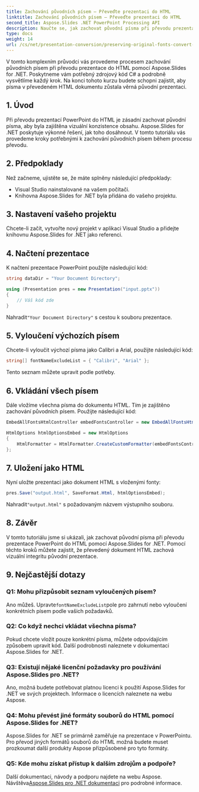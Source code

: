 ```yaml
---
title: Zachování původních písem – Převeďte prezentaci do HTML
linktitle: Zachování původních písem – Převeďte prezentaci do HTML
second_title: Aspose.Slides .NET PowerPoint Processing API
description: Naučte se, jak zachovat původní písma při převodu prezentací do HTML pomocí Aspose.Slides for .NET. Zajistěte konzistenci písma a vizuální dopad bez námahy.
type: docs
weight: 14
url: /cs/net/presentation-conversion/preserving-original-fonts-convert-presentation-to-html/
---
```


V tomto komplexním průvodci vás provedeme procesem zachování původních písem při převodu prezentace do HTML pomocí Aspose.Slides for .NET. Poskytneme vám potřebný zdrojový kód C# a podrobně vysvětlíme každý krok. Na konci tohoto kurzu budete schopni zajistit, aby písma v převedeném HTML dokumentu zůstala věrná původní prezentaci.

## 1. Úvod

Při převodu prezentací PowerPoint do HTML je zásadní zachovat původní písma, aby byla zajištěna vizuální konzistence obsahu. Aspose.Slides for .NET poskytuje výkonné řešení, jak toho dosáhnout. V tomto tutoriálu vás provedeme kroky potřebnými k zachování původních písem během procesu převodu.

## 2. Předpoklady

Než začneme, ujistěte se, že máte splněny následující předpoklady:

- Visual Studio nainstalované na vašem počítači.
- Knihovna Aspose.Slides for .NET byla přidána do vašeho projektu.

## 3. Nastavení vašeho projektu

Chcete-li začít, vytvořte nový projekt v aplikaci Visual Studio a přidejte knihovnu Aspose.Slides for .NET jako referenci.

## 4. Načtení prezentace

K načtení prezentace PowerPoint použijte následující kód:

```csharp
string dataDir = "Your Document Directory";

using (Presentation pres = new Presentation("input.pptx"))
{
    // Váš kód zde
}
```

 Nahradit`"Your Document Directory"` s cestou k souboru prezentace.

## 5. Vyloučení výchozích písem

Chcete-li vyloučit výchozí písma jako Calibri a Arial, použijte následující kód:

```csharp
string[] fontNameExcludeList = { "Calibri", "Arial" };
```

Tento seznam můžete upravit podle potřeby.

## 6. Vkládání všech písem

Dále vložíme všechna písma do dokumentu HTML. Tím je zajištěno zachování původních písem. Použijte následující kód:

```csharp
EmbedAllFontsHtmlController embedFontsController = new EmbedAllFontsHtmlController(fontNameExcludeList);

HtmlOptions htmlOptionsEmbed = new HtmlOptions
{
    HtmlFormatter = HtmlFormatter.CreateCustomFormatter(embedFontsController)
};
```

## 7. Uložení jako HTML

Nyní uložte prezentaci jako dokument HTML s vloženými fonty:

```csharp
pres.Save("output.html", SaveFormat.Html, htmlOptionsEmbed);
```

 Nahradit`"output.html"` s požadovaným názvem výstupního souboru.

## 8. Závěr

V tomto tutoriálu jsme si ukázali, jak zachovat původní písma při převodu prezentace PowerPoint do HTML pomocí Aspose.Slides for .NET. Pomocí těchto kroků můžete zajistit, že převedený dokument HTML zachová vizuální integritu původní prezentace.

## 9. Nejčastější dotazy

### Q1: Mohu přizpůsobit seznam vyloučených písem?

 Ano můžeš. Upravte`fontNameExcludeList`pole pro zahrnutí nebo vyloučení konkrétních písem podle vašich požadavků.

### Q2: Co když nechci vkládat všechna písma?

Pokud chcete vložit pouze konkrétní písma, můžete odpovídajícím způsobem upravit kód. Další podrobnosti naleznete v dokumentaci Aspose.Slides for .NET.

### Q3: Existují nějaké licenční požadavky pro používání Aspose.Slides pro .NET?

Ano, možná budete potřebovat platnou licenci k použití Aspose.Slides for .NET ve svých projektech. Informace o licencích naleznete na webu Aspose.

### Q4: Mohu převést jiné formáty souborů do HTML pomocí Aspose.Slides for .NET?

Aspose.Slides for .NET se primárně zaměřuje na prezentace v PowerPointu. Pro převod jiných formátů souborů do HTML možná budete muset prozkoumat další produkty Aspose přizpůsobené pro tyto formáty.

### Q5: Kde mohu získat přístup k dalším zdrojům a podpoře?

 Další dokumentaci, návody a podporu najdete na webu Aspose. Návštěva[Aspose.Slides pro .NET dokumentaci](https://reference.aspose.com/slides/net/) pro podrobné informace.
